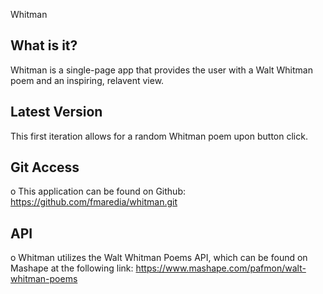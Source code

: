 Whitman

What is it?
-----------
Whitman is a single-page app that provides the user with a Walt Whitman poem and an inspiring, relavent view.

Latest Version
--------------
This first iteration allows for a random Whitman poem upon button click.

Git Access
----------
 o This application can be found on Github: <https://github.com/fmaredia/whitman.git>

API
---
 o Whitman utilizes the Walt Whitman Poems API, which can be found on Mashape at the following link: <https://www.mashape.com/pafmon/walt-whitman-poems>